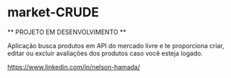 # market-CRUDE

** PROJETO EM DESENVOLVIMENTO **

Aplicação busca produtos em API do mercado livre e te proporciona criar, editar ou excluir avaliações dos produtos caso você esteja logado.

https://www.linkedin.com/in/nelson-hamada/
